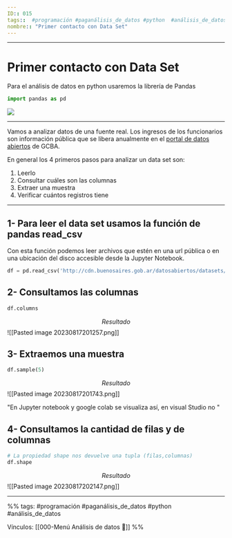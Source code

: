 ```yaml
---
ID:: 015
tags::  #programación #paganálisis_de_datos #python  #análisis_de_datos #read_csv
nombre:: "Primer contacto con Data Set"
---
```

___
# Primer contacto con Data Set
Para el análisis de datos en python usaremos la librería de Pandas
```python
import pandas as pd
```
![](https://www.youtube.com/watch?v=grBT_YZXHwU&list=PLon--J7mANNWbXbGraiiMNWcv5T69kkAL)

___
Vamos a analizar datos de una fuente real. Los ingresos de los funcionarios son información pública que se libera anualmente en el [portal de datos abiertos](https://colab.research.google.com/corgiredirector?site=https%3A%2F%2Fdata.buenosaires.gob.ar%2Fdataset%2Fsueldo-funcionarios) de GCBA.

En general los 4 primeros pasos para analizar un data set son:

1. Leerlo
2. Consultar cuáles son las columnas
3. Extraer una muestra
4. Verificar cuántos registros tiene

___
## 1- Para leer el data set usamos la función de pandas read_csv
Con esta función podemos leer archivos que estén en una url pública o en una ubicación del disco accesible desde la Jupyter Notebook.

```python
df = pd.read_csv('http://cdn.buenosaires.gob.ar/datosabiertos/datasets/sueldo-funcionarios/sueldo_funcionarios_2019.csv')
```

## 2- Consultamos las columnas
```python
df.columns
```
$$Resultado$$
![[Pasted image 20230817201257.png]]

## 3- Extraemos una muestra
```python
df.sample(5)
```
$$Resultado$$
![[Pasted image 20230817201743.png]]

"En Jupyter notebook y google colab se visualiza así, en visual Studio no "
## 4- Consultamos la cantidad de filas y de columnas
```python
# La propiedad shape nos devuelve una tupla (filas,columnas)
df.shape
```
$$Resultado$$
![[Pasted image 20230817202147.png]]




___
%%
tags: #programación #paganálisis_de_datos #python  #análisis_de_datos

Vínculos:  [[000-Menú Análisis de datos 📃]]
%%